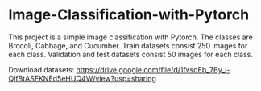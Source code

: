 # Image-Classification-with-Pytorch

This project is a simple image classification with Pytorch. The classes are Brocoli, Cabbage, and Cucumber. Train datasets consist 250 images for each class. Validation and test datasets consist 50 images for each class.

Download datasets: https://drive.google.com/file/d/1fvsdEb_7By_i-QjfBtASFKNEd5eHUQ4W/view?usp=sharing

